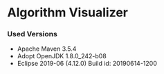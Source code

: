 # Algorithm Visualizer

### Used Versions
* Apache Maven 3.5.4
* Adopt OpenJDK 1.8.0_242-b08
* Eclipse 2019-06 (4.12.0) Build id: 20190614-1200

